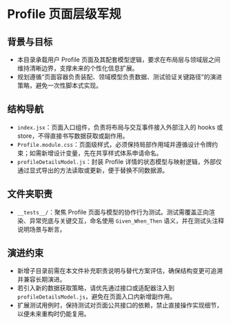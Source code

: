 # Profile 页面层级军规

## 背景与目标

- 本目录承载用户 Profile 页面及其配套模型逻辑，要求在布局层与领域层之间维持清晰边界，支撑未来的个性化信息扩展。
- 规划遵循“页面容器负责装配、领域模型负责数据、测试验证关键路径”的演进策略，避免一次性脚本式实现。

## 结构导航

- `index.jsx`：页面入口组件，负责将布局与交互事件接入外部注入的 hooks 或 store，不得直接书写数据获取或副作用。
- `Profile.module.css`：页面级样式，必须保持局部作用域并遵循设计令牌约束；如需新增设计变量，先在共享样式体系申请命名。
- `profileDetailsModel.js`：封装 Profile 详情的状态模型与映射逻辑，外部仅通过显式导出的方法读取或更新，便于替换不同数据源。

## 文件夹职责

- `__tests__/`：聚焦 Profile 页面与模型的协作行为测试。测试需覆盖正向渲染、异常兜底与关键交互，命名使用 `Given_When_Then` 语义，并在测试头注释说明场景与断言。

## 演进约束

- 新增子目录前需在本文件补充职责说明与替代方案评估，确保结构变更可追溯并兼容长期演进。
- 若引入新的数据获取策略，请优先通过接口或适配器注入到 `profileDetailsModel.js`，避免在页面入口内新增副作用。
- 扩展测试用例时，保持测试对页面公共接口的依赖，禁止直接操作实现细节，以便未来重构时仍能复用。
